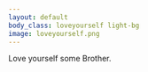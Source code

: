 ```yaml
---
layout: default
body_class: loveyourself light-bg
image: loveyourself.png
---
```


<p class="sage-advice">Love yourself some Brother.</p>